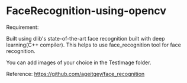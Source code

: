 # FaceRecognition-using-opencv

Requirement:

Built using dlib's state-of-the-art face recognition built with deep learning(C++ compiler). 
This helps to use face_recognition tool for face recognition.

You can add images of your choice in the TestImage folder.

Reference:
https://github.com/ageitgey/face_recognition
